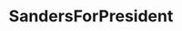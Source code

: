 ---
title: SandersForPresident
crosslinks:
- WayOfTheBern
- politics
- Political_Revolution
- Enough_Sanders_Spam
- The_Donald
- EnoughTrumpSpam
- IAmA
- hillaryclinton
- socialism
- worldnews
- enoughsandersspam
- BlueMidterm2018
- ChapoTrapHouse
- DNCleaks
- Kossacks_for_Sanders
- WikiLeaks
- conspiracy
- changemyview
- AskReddit
- xkcd
---